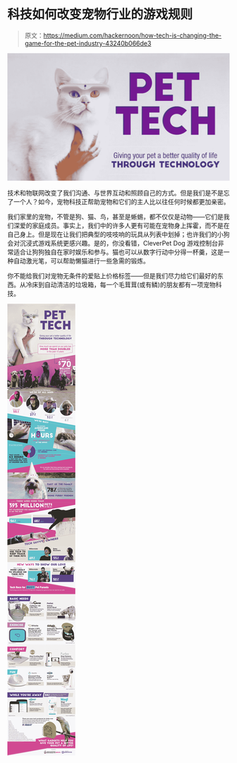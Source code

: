 # 科技如何改变宠物行业的游戏规则

> 原文：<https://medium.com/hackernoon/how-tech-is-changing-the-game-for-the-pet-industry-43240b066de3>

![](img/429bd192c54e0097fae1725778224895.png)

技术和物联网改变了我们沟通、与世界互动和照顾自己的方式。但是我们是不是忘了一个人？如今，宠物科技正帮助宠物和它们的主人比以往任何时候都更加亲密。

我们家里的宠物，不管是狗、猫、鸟，甚至是蜥蜴，都不仅仅是动物——它们是我们深爱的家庭成员。事实上，我们中的许多人更有可能在宠物身上挥霍，而不是在自己身上。但是现在让我们把典型的吱吱响的玩具从列表中划掉；也许我们的小狗会对沉浸式游戏系统更感兴趣。是的，你没看错，CleverPet Dog 游戏控制台非常适合让狗狗独自在家时娱乐和参与。猫也可以从数字行动中分得一杯羹，这是一种自动激光笔，可以帮助懒猫进行一些急需的锻炼。

你不能给我们对宠物无条件的爱贴上价格标签——但是我们尽力给它们最好的东西。从冷床到自动清洁的垃圾箱，每一个毛茸茸(或有鳞)的朋友都有一项宠物科技。

![](img/536a8292169c6a14d8f14e09d4433fdc.png)